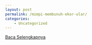 ```yaml
---
layout: post
permalink: /mimpi-membunuh-ekor-ular/
categories:
    - Uncategorized
---
```


[Baca Selengkapnya](/06)